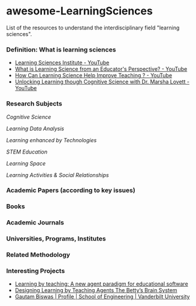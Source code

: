 # awesome-LearningSciences
List of the resources to understand the interdisciplinary field "learning sciences". 

### Definition: What is learning sciences
* [Learning Sciences Institute - YouTube](https://www.youtube.com/watch?v=JPeysRl8m0U)
* [What is Learning Science from an Educator's Perspective? - YouTube](https://www.youtube.com/watch?v=YFAFnbfKnRU)
* [How Can Learning Science Help Improve Teaching ? - YouTube](https://www.youtube.com/watch?v=2irinfivjfY)
* [Unlocking Learning though Cognitive Science with Dr. Marsha Lovett - YouTube](https://www.youtube.com/watch?v=pJbIXGRQ7VE)
### Research Subjects
_Cognitive Science_

_Learning Data Analysis_

_Learning enhanced by Technologies_

_STEM Education_ 

_Learning Space_

_Learning Activities & Social Relationships_


### Academic Papers (according to key issues)

### Books

### Academic Journals

### Universities, Programs, Institutes

### Related Methodology


### Interesting Projects

* [Learning by teaching: A new agent paradigm for educational software](http://www.compassproject.net/sadhana/Teaching/readings/Biswasaai-journal2005.pdf)
* [Designing Learning by Teaching Agents The Betty’s Brain System](http://citeseerx.ist.psu.edu/viewdoc/download?doi=10.1.1.606.8020&rep=rep1&type=pdf)
* [Gautam Biswas | Profile | School of Engineering | Vanderbilt University](https://engineering.vanderbilt.edu/bio/gautam-biswas)
